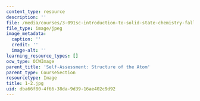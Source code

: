 ```yaml
---
content_type: resource
description: ''
file: /media/courses/3-091sc-introduction-to-solid-state-chemistry-fall-2010/dba66f804f6638da9d3916ae402c9d92_1-2.jpg
file_type: image/jpeg
image_metadata:
  caption: ''
  credit: ''
  image-alt: ''
learning_resource_types: []
ocw_type: OCWImage
parent_title: 'Self-Assessment: Structure of the Atom'
parent_type: CourseSection
resourcetype: Image
title: 1-2.jpg
uid: dba66f80-4f66-38da-9d39-16ae402c9d92
---
```


